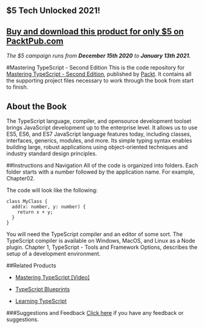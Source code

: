 ## $5 Tech Unlocked 2021!
[Buy and download this product for only $5 on PacktPub.com](https://www.packtpub.com/)
-----
*The $5 campaign         runs from __December 15th 2020__ to __January 13th 2021.__*

#Mastering TypeScript - Second Edition
This is the code repository for [Mastering TypeScript - Second Edition](https://www.packtpub.com/application-development/mastering-typescript-second-edition?utm_source=github&utm_medium=repository&utm_campaign=9781786468710), published by [Packt](https://www.packtpub.com/?utm_source=github). It contains all the supporting project files necessary to work through the book from start to finish.
## About the Book
The TypeScript language, compiler, and opensource development toolset brings JavaScript development up to the enterprise level. It allows us to use ES5, ES6, and ES7 JavaScript language features today, including classes, interfaces, generics, modules, and more. Its simple typing syntax enables building large, robust applications using object-oriented techniques and industry standard design principles.


##Instructions and Navigation
All of the code is organized into folders. Each folder starts with a number followed by the application name. For example, Chapter02.



The code will look like the following:
```
class MyClass {
  add(x: number, y: number) {
    return x + y;
  }
}
```

You will need the TypeScript compiler and an editor of some sort. The TypeScript compiler is available on Windows, MacOS, and Linux as a Node plugin. Chapter 1, TypeScript - Tools and Framework Options, describes the setup of a development environment.

##Related Products
* [Mastering TypeScript [Video]](https://www.packtpub.com/web-development/mastering-typescript-video?utm_source=github&utm_medium=repository&utm_campaign=9781782175650)

* [TypeScript Blueprints](https://www.packtpub.com/application-development/typescript-blueprints?utm_source=github&utm_medium=repository&utm_campaign=9781785887017)

* [Learning TypeScript](https://www.packtpub.com/web-development/learning-typescript?utm_source=github&utm_medium=repository&utm_campaign=9781783985548)

###Suggestions and Feedback
[Click here](https://docs.google.com/forms/d/e/1FAIpQLSe5qwunkGf6PUvzPirPDtuy1Du5Rlzew23UBp2S-P3wB-GcwQ/viewform) if you have any feedback or suggestions.
